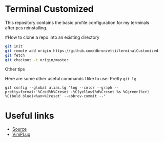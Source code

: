 # Terminal Customized
This repository contains the basic profile configuration for my terminals after pcs reinstalling.

#How to clone a repo into an existing directory
```Bash
git init
git remote add origin https://github.com/dbronzetti/terminalCustomized.git
git fetch
git checkout -t origin/master
```

Other tips

Here are some other useful commands I like to use:
Pretty ```git lg```

```git config --global alias.lg "log --color --graph --pretty=format:'%Cred%h%Creset -%C(yellow)%d%Creset %s %Cgreen(%cr) %C(bold blue)<%an>%Creset' --abbrev-commit --"```



# Useful links
* [Source](http://stackoverflow.com/questions/2411031/how-do-i-clone-into-a-non-empty-directory)
* [VimPLug](https://github.com/junegunn/vim-plug)

